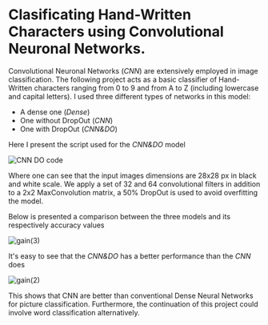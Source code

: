 # **Clasificating Hand-Written Characters using Convolutional Neuronal Networks.**

Convolutional Neuronal Networks (_CNN_) are extensively employed in image classification. The following project acts as a basic classifier of Hand-Written characters ranging from 0 to 9 and from A to Z (including lowercase and capital letters). I used three different types of networks in this model:

+ A dense one (_Dense_)
+ One without DropOut (_CNN_)
+ One with DropOut (_CNN&DO_)

Here I present the script used for the _CNN&DO_ model

![CNN DO code](https://github.com/JPabl04/ClasificationCNN/assets/142553256/71d8a93e-4c36-4718-a94f-53102fadde8a)

Where one can see that the input images dimensions are 28x28 px in black and white scale. We apply a set of 32 and 64 convolutional filters in addition to a 2x2 MaxConvolution matrix, a 50% DropOut is used to avoid overfitting the model.

Below is presented a comparison between the three models and its respectively accuracy values

![gain(3)](https://github.com/JPabl04/ClasificationCNN/assets/142553256/c96af989-0925-422c-831f-1992dd45df4d)

It's easy to see that the _CNN&DO_ has a better performance than the _CNN_ does

![gain(2)](https://github.com/JPabl04/ClasificationCNN/assets/142553256/a439e667-7f32-4fdf-b8dc-bae6a8ac8713)

This shows that CNN are better than conventional Dense Neural Networks for picture classification. Furthermore, the continuation of this project could involve word classification alternatively.
